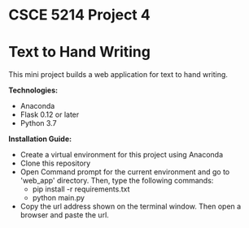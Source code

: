 # CSCE 5214 Project 4
# Text to Hand Writing

This mini project builds a web application for text to hand writing.

__Technologies:__
- Anaconda
- Flask 0.12 or later
- Python 3.7


__Installation Guide:__
- Create a virtual environment for this project using Anaconda
- Clone this repository
- Open Command prompt for the current environment and go to 'web_app' directory. Then, type the following commands:
  - pip install -r requirements.txt
  - python main.py
- Copy the url address shown on the terminal window. Then open a browser and paste the url.

